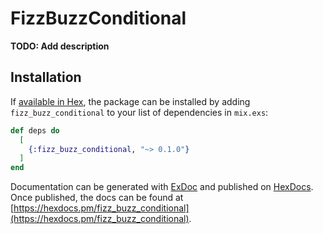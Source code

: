# FizzBuzzConditional

**TODO: Add description**

## Installation

If [available in Hex](https://hex.pm/docs/publish), the package can be installed
by adding `fizz_buzz_conditional` to your list of dependencies in `mix.exs`:

```elixir
def deps do
  [
    {:fizz_buzz_conditional, "~> 0.1.0"}
  ]
end
```

Documentation can be generated with [ExDoc](https://github.com/elixir-lang/ex_doc)
and published on [HexDocs](https://hexdocs.pm). Once published, the docs can
be found at [https://hexdocs.pm/fizz_buzz_conditional](https://hexdocs.pm/fizz_buzz_conditional).

